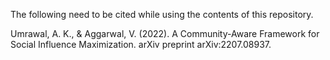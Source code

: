 The following need to be cited while using the contents of this repository.

Umrawal, A. K., & Aggarwal, V. (2022). A Community-Aware Framework for Social Influence Maximization. arXiv preprint arXiv:2207.08937.
